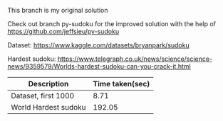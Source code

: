 This branch is my original solution

Check out branch py-sudoku for the improved solution with the help of https://github.com/jeffsieu/py-sudoku

Dataset: https://www.kaggle.com/datasets/bryanpark/sudoku

Hardest sudoku: https://www.telegraph.co.uk/news/science/science-news/9359579/Worlds-hardest-sudoku-can-you-crack-it.html

| Description          | Time taken(sec) |
| -------------------- | --------------- |
| Dataset, first 1000  | 8.71            |
| World Hardest sudoku | 192.05          |
